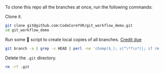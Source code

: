 To clone this repo all the branches at once, run the following commands:

Clone it.

```bash
git clone git@github.com:CodeCoreYVR/git_workflow_demo.git
cd git_workflow_demo
```

Run some 🔮 script to create local copies of all branches. [Credit 
due](https://stackoverflow.com/a/4754797)

```bash
git branch -a | grep -v HEAD | perl -ne 'chomp($_); s|^\*?\s*||; if (m|(.+)/(.+)| && not $d{$2}) {print qq(git branch --track $2 $1/$2\n)} else {$d{$_}=1}' | bash -xfs
```

Delete the `.git` directory.

```bash
rm -rf .git
```
